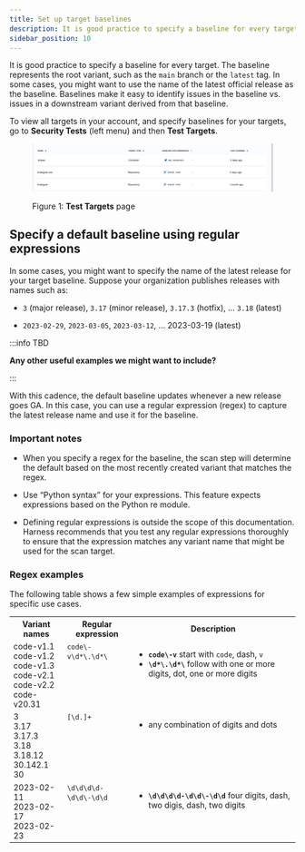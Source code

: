 ```yaml
---
title: Set up target baselines
description: It is good practice to specify a baseline for every target
sidebar_position: 10
---
```


It is good practice to specify a baseline for every target. The baseline represents the root variant, such as the `main` branch or the `latest` tag. In some cases, you might want to use the name of the latest official release as the baseline. Baselines make it easy to identify issues in the baseline vs. issues in a downstream variant derived from that baseline. 

To view all targets in your account, and specify baselines for your targets, go to **Security Tests** (left menu) and then **Test Targets**.

<figure>

![](../../onboard-sto/static/targets-and-baselines.png)

<figcaption>Figure 1: <b>Test Targets</b> page</figcaption>

</figure>

## Specify a default baseline using regular expressions

In some cases, you might want to specify the name of the latest release for your target baseline. Suppose your organization publishes releases with names such as: 

* `3` (major release), `3.17` (minor release), `3.17.3` (hotfix), ... `3.18` (latest)

* `2023-02-29`, `2023-03-05`, `2023-03-12`, ... 2023-03-19 (latest)

:::info TBD

**Any other useful examples we might want to include?**

:::

With this cadence, the default baseline updates whenever a new release goes GA. In this case, you can use a regular expression (regex) to capture the latest release name and use it for the baseline. 

### Important notes

* When you specify a regex for the baseline, the scan step will determine the default based on the most recently created variant that matches the regex. 

* Use “Python syntax” for your expressions. This feature expects expressions based on the Python re module. 

* Defining regular expressions is outside the scope of this documentation. Harness recommends that you test any regular expressions thoroughly to ensure that the expression matches any variant name that might be used for the scan target.

### Regex examples

The following table shows a few simple examples of expressions for specific use cases.

<table>
    <tr>
        <th>Variant names</th>
        <th>Regular expression</th>
        <th>Description</th>
    </tr>
    <tr>
        <td>code-v1.1 <br /> code-v1.2 <br /> code-v1.3 <br /> code-v2.1 <br /> code-v2.2 <br /> code-v20.31 </td>
        <td valign="top"><code>code\-v\d*\.\d*\</code></td>
        <td valign="top">
            <ul>
                <li><code><b>code\-v</b></code> start with <code>code</code>, dash, <code>v</code> </li>
                <li><code><b>\d*\.\d*\</b></code> follow with one or more digits, dot, one or more digits </li>
            </ul>
        </td>
    </tr>
    <tr>
        <td>3 <br /> 3.17 <br /> 3.17.3 <br /> 3.18 <br /> 3.18.12 <br /> 30.142.1 <br /> 30 </td>
        <td valign="top"><code>[\d.]+</code></td>
        <td valign="top">
            <ul>
                <li><code><b></b></code> any combination of digits and dots </li>
            </ul>
        </td>
    </tr>
    <tr>
        <td>2023-02-11 <br /> 2023-02-17 <br /> 2023-02-23  </td>
        <td valign="top"><code>\d\d\d\d-\d\d\-\d\d</code></td>
        <td valign="top">
            <ul>
                <li><code><b>\d\d\d\d-\d\d\-\d\d</b></code> four digits, dash, two digis, dash, two digits </li>
            </ul>
        </td>
    </tr>
</table>

